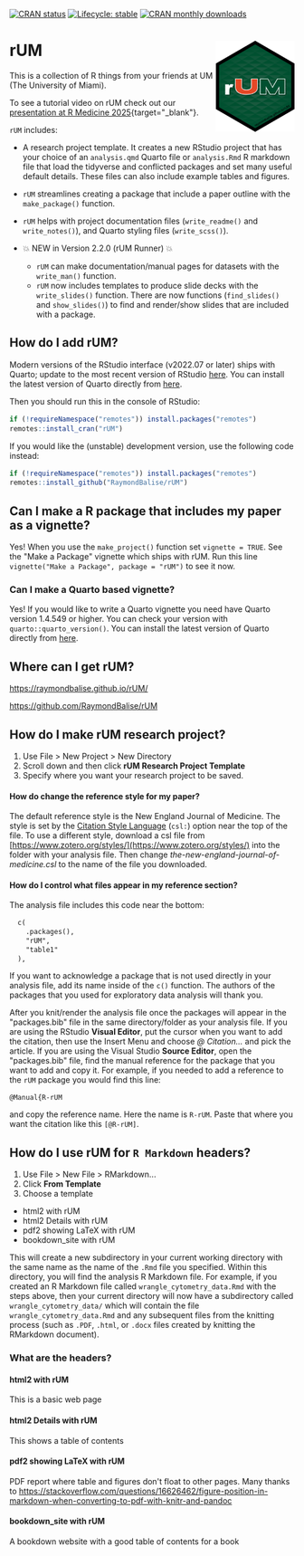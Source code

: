    <!-- badges: start -->
   <!-- [![R-CMD-check](https://img.shields.io/badge/R--CMD--check-passing-brightgreen)](https://github.com/RaymondBalise/rUM) -->
  [![CRAN status](https://www.r-pkg.org/badges/version/rUM)](https://CRAN.R-project.org/package=rUM)
  [![Lifecycle: stable](https://lifecycle.r-lib.org/articles/figures/lifecycle-stable.svg)](https://lifecycle.r-lib.org/articles/stages.html#stable)
  [![CRAN monthly downloads](https://cranlogs.r-pkg.org/badges/rUM)](https://www.r-pkg.org/pkg/rUM)
  <!-- [![CRAN downloads](https://cranlogs.r-pkg.org/badges/grand-total/rUM)](https://cran.r-project.org/package=rUM) -->
  <!-- badges: end -->
  
# rUM <a href='https://raymondbalise.github.io/rUM/'><img src='man/figures/logo.png' align="right" width="139" /></a>
This is a collection of R things from your friends at UM (The University of Miami).

To see a tutorial video on rUM check out our [presentation at R Medicine 2025](https://www.youtube.com/watch?v=03_5KrQA-mo&list=PL4IzsxWztPdmU2q31ZrTCASr78e0jpKux&index=26){target="_blank"}.

`rUM` includes:

* A research project template.  It creates a new RStudio project that has your choice of an `analysis.qmd` Quarto file or `analysis.Rmd` R markdown file that load the tidyverse and conflicted packages and set many useful default details.  These files can also include example tables and figures.

* `rUM` streamlines creating a package that include a paper outline with the `make_package()` function.

* `rUM` helps with project documentation files (`write_readme()` and `write_notes()`), and Quarto styling files (`write_scss()`).

* 💥 NEW in Version 2.2.0 (rUM Runner) 💥 
    + `rUM` can make documentation/manual pages for datasets with the `write_man()` function.  
    + `rUM` now includes templates to produce slide decks with the `write_slides()` function.  There are now functions (`find_slides()` and `show_slides()`) to find and render/show slides that are included with a package.

## How do I add rUM?

Modern versions of the RStudio interface (v2022.07 or later) ships with Quarto; update to the most recent version of RStudio [here](https://posit.co/download/rstudio-desktop/). You can install the latest version of Quarto directly from [here](https://quarto.org/docs/get-started/).

Then you should run this in the console of RStudio:

```r
if (!requireNamespace("remotes")) install.packages("remotes")
remotes::install_cran("rUM")
```

If you would like the (unstable) development version, use the following code instead:
```r
if (!requireNamespace("remotes")) install.packages("remotes")
remotes::install_github("RaymondBalise/rUM")
```

## Can I make a R package that includes my paper as a vignette?  
Yes!  When you use the `make_project()` function set `vignette = TRUE`.  See the "Make a Package" vignette which ships with rUM. Run this line `vignette("Make a Package", package = "rUM")` to see it now. 

### Can I make a Quarto based vignette?
Yes!  If you would like to write a Quarto vignette you need have Quarto version 1.4.549 or higher.  You can check your version with `quarto::quarto_version()`.  You can install the latest version of Quarto directly from [here](https://quarto.org/docs/get-started/).

## Where can I get rUM?
https://raymondbalise.github.io/rUM/

https://github.com/RaymondBalise/rUM

## How do I make rUM research project?

1. Use File > New Project > New Directory
1. Scroll down and then click **rUM Research Project Template**
1. Specify where you want your research project to be saved.

#### How do change the reference style for my paper?
The default reference style is the New England Journal of Medicine.  The style is set by the [Citation Style Language](https://citationstyles.org/) (`csl:`) option near the top of the file.  To use a different style, download a csl file from [https://www.zotero.org/styles/](https://www.zotero.org/styles/) into the folder with your analysis file.  Then change *the-new-england-journal-of-medicine.csl* to the name of the file you downloaded.

#### How do I control what files appear in my reference section?
The analysis file includes this code near the bottom:

```
  c(
    .packages(),
    "rUM",
    "table1"
  ),
```

If you want to acknowledge a package that is not used directly in your analysis file, add its name inside of the `c()` function.  The authors of the packages that you used for exploratory data analysis will thank you.  

After you knit/render the analysis file once the packages will appear in the "packages.bib" file in the same directory/folder as your analysis file. If you are using the RStudio **Visual Editor**, put the cursor when you want to add the citation, then use the Insert Menu and choose *@ Citation...* and pick the article.  If you are using the Visual Studio **Source Editor**, open the "packages.bib" file, find the manual reference for the package that you want to add and copy it.  For example, if you needed to add a reference to the `rUM` package you would find this line:

```
@Manual{R-rUM
```

and copy the reference name.  Here the name is `R-rUM`. Paste that where you want the citation like this `[@R-rUM]`.

## How do I use rUM for `R Markdown` headers?

1. Use File > New File > RMarkdown...
1. Click **From Template**
1. Choose a template
  + html2 with rUM
  + html2 Details with rUM
  + pdf2 showing LaTeX with rUM
  + bookdown_site with rUM 
  
This will create a new subdirectory in your current working directory with the same name as the name of the `.Rmd` file you specified. Within this directory, you will find the analysis R Markdown file. For example, if you created an R Markdown file called `wrangle_cytometry_data.Rmd` with the steps above, then your current directory will now have a subdirectory called `wrangle_cytometry_data/` which will contain the file `wrangle_cytometry_data.Rmd` and any subsequent files from the knitting process (such as `.PDF`, `.html`, or `.docx` files created by knitting the RMarkdown document).

### What are the headers?

#### html2 with rUM
This is a basic web page

#### html2 Details with rUM
This shows a table of contents

#### pdf2 showing LaTeX with rUM
PDF report where table and figures don't float to other pages.  Many thanks to https://stackoverflow.com/questions/16626462/figure-position-in-markdown-when-converting-to-pdf-with-knitr-and-pandoc

#### bookdown_site with rUM 
A bookdown website with a good table of contents for a book


